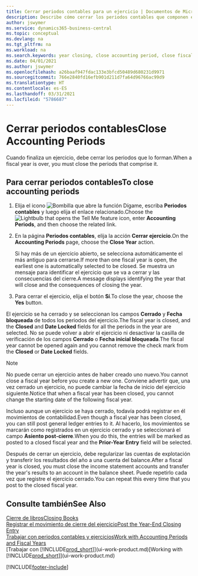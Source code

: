 ```yaml
---
title: Cerrar periodos contables para un ejercicio | Documentos de Microsoft
description: Describe cómo cerrar los periodos contables que componen el ejercicio.
author: jswymer
ms.service: dynamics365-business-central
ms.topic: conceptual
ms.devlang: na
ms.tgt_pltfrm: na
ms.workload: na
ms.search.keywords: year closing, close accounting period, close fiscal year, bank account detailed trial balance
ms.date: 04/01/2021
ms.author: jswymer
ms.openlocfilehash: a26baaf947fdac133e3bfcd50489d680231d9971
ms.sourcegitcommit: 766e2840fd16efb901d211d7fa64d96766ac99d9
ms.translationtype: HT
ms.contentlocale: es-ES
ms.lasthandoff: 03/31/2021
ms.locfileid: "5786687"
---
```

# <a name="close-accounting-periods"></a><span data-ttu-id="0beab-103">Cerrar periodos contables</span><span class="sxs-lookup"><span data-stu-id="0beab-103">Close Accounting Periods</span></span>
<span data-ttu-id="0beab-104">Cuando finaliza un ejercicio, debe cerrar los periodos que lo forman.</span><span class="sxs-lookup"><span data-stu-id="0beab-104">When a fiscal year is over, you must close the periods that comprise it.</span></span>

## <a name="to-close-accounting-periods"></a><span data-ttu-id="0beab-105">Para cerrar periodos contables</span><span class="sxs-lookup"><span data-stu-id="0beab-105">To close accounting periods</span></span>
1. <span data-ttu-id="0beab-106">Elija el icono ![Bombilla que abre la función Dígame](media/ui-search/search_small.png "Dígame qué desea hacer"), escriba **Periodos contables** y luego elija el enlace relacionado.</span><span class="sxs-lookup"><span data-stu-id="0beab-106">Choose the ![Lightbulb that opens the Tell Me feature](media/ui-search/search_small.png "Tell me what you want to do") icon, enter **Accounting Periods**, and then choose the related link.</span></span>
2. <span data-ttu-id="0beab-107">En la página **Periodos contables**, elija la acción **Cerrar ejercicio**.</span><span class="sxs-lookup"><span data-stu-id="0beab-107">On the **Accounting Periods** page, choose the **Close Year** action.</span></span>

    <span data-ttu-id="0beab-108">Si hay más de un ejercicio abierto, se selecciona automáticamente el más antiguo para cerrarse.</span><span class="sxs-lookup"><span data-stu-id="0beab-108">If more than one fiscal year is open, the earliest one is automatically selected to be closed.</span></span> <span data-ttu-id="0beab-109">Se muestra un mensaje para identificar el ejercicio que se va a cerrar y las consecuencias del cierre.</span><span class="sxs-lookup"><span data-stu-id="0beab-109">A message displays identifying the year that will close and the consequences of closing the year.</span></span>
3. <span data-ttu-id="0beab-110">Para cerrar el ejercicio, elija el botón **Sí**.</span><span class="sxs-lookup"><span data-stu-id="0beab-110">To close the year, choose the **Yes** button.</span></span>

<span data-ttu-id="0beab-111">El ejercicio se ha cerrado y se seleccionan los campos **Cerrado** y **Fecha bloqueada** de todos los periodos del ejercicio.</span><span class="sxs-lookup"><span data-stu-id="0beab-111">The fiscal year is closed, and the **Closed** and **Date Locked** fields for all the periods in the year are selected.</span></span> <span data-ttu-id="0beab-112">No se puede volver a abrir el ejercicio ni desactivar la casilla de verificación de los campos **Cerrado** o **Fecha inicial bloqueada**.</span><span class="sxs-lookup"><span data-stu-id="0beab-112">The fiscal year cannot be opened again and you cannot remove the check mark from the **Closed** or **Date Locked** fields.</span></span>

> [!NOTE]  
>   <span data-ttu-id="0beab-113">No puede cerrar un ejercicio antes de haber creado uno nuevo.</span><span class="sxs-lookup"><span data-stu-id="0beab-113">You cannot close a fiscal year before you create a new one.</span></span> <span data-ttu-id="0beab-114">Conviene advertir que, una vez cerrado un ejercicio, no puede cambiar la fecha de inicio del ejercicio siguiente.</span><span class="sxs-lookup"><span data-stu-id="0beab-114">Notice that when a fiscal year has been closed, you cannot change the starting date of the following fiscal year.</span></span>

<span data-ttu-id="0beab-115">Incluso aunque un ejercicio se haya cerrado, todavía podrá registrar en él movimientos de contabilidad.</span><span class="sxs-lookup"><span data-stu-id="0beab-115">Even though a fiscal year has been closed, you can still post general ledger entries to it.</span></span> <span data-ttu-id="0beab-116">Al hacerlo, los movimientos se marcarán como registrados en un ejercicio cerrado y se seleccionará el campo **Asiento post-cierre**.</span><span class="sxs-lookup"><span data-stu-id="0beab-116">When you do this, the entries will be marked as posted to a closed fiscal year and the **Prior-Year Entry** field will be selected.</span></span>

<span data-ttu-id="0beab-117">Después de cerrar un ejercicio, debe regularizar las cuentas de explotación y transferir los resultados del año a una cuenta del balance.</span><span class="sxs-lookup"><span data-stu-id="0beab-117">After a fiscal year is closed, you must close the income statement accounts and transfer the year's results to an account in the balance sheet.</span></span> <span data-ttu-id="0beab-118">Puede repetirlo cada vez que registre el ejercicio cerrado.</span><span class="sxs-lookup"><span data-stu-id="0beab-118">You can repeat this every time that you post to the closed fiscal year.</span></span>

## <a name="see-also"></a><span data-ttu-id="0beab-119">Consulte también</span><span class="sxs-lookup"><span data-stu-id="0beab-119">See Also</span></span>

[<span data-ttu-id="0beab-120">Cierre de libros</span><span class="sxs-lookup"><span data-stu-id="0beab-120">Closing Books</span></span>](year-close-books.md)  
[<span data-ttu-id="0beab-121">Registrar el movimiento de cierre del ejercicio</span><span class="sxs-lookup"><span data-stu-id="0beab-121">Post the Year-End Closing Entry</span></span>](year-how-post-year-end-close-entry.md)  
[<span data-ttu-id="0beab-122">Trabajar con periodos contables y ejercicios</span><span class="sxs-lookup"><span data-stu-id="0beab-122">Work with Accounting Periods and Fiscal Years</span></span>](finance-accounting-periods-and-fiscal-years.md)  
<span data-ttu-id="0beab-123">[Trabajar con [!INCLUDE[prod_short](includes/prod_short.md)]](ui-work-product.md)</span><span class="sxs-lookup"><span data-stu-id="0beab-123">[Working with [!INCLUDE[prod_short](includes/prod_short.md)]](ui-work-product.md)</span></span>


[!INCLUDE[footer-include](includes/footer-banner.md)]